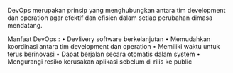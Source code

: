 DevOps merupakan prinsip yang menghubungkan antara tim development dan operation agar efektif dan efisien dalam setiap perubahan dimasa mendatang.

Manfaat DevOps :
•	Devlivery software berkelanjutan
•	Memudahkan koordinasi antara tim development dan operation
•	Memiliki waktu untuk terus berinovasi 
•	Dapat berjalan secara otomatis dalam system
•	Mengurangi resiko kerusakan aplikasi sebelum di rilis ke public


